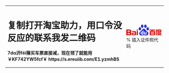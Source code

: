 <table border="0">
  <tr>
    <td width="75%">
      <h1>复制打开淘宝助力，用口令没反应的联系我发二维码</h1>
      <p><b>7dα汧fёí蕏买车票直接减，现在领了就能用￥KF742YW5fcf￥ https://s.ereuiib.com/E1.yzmhBS</b></p>
    </td>
    <td width="25%">
      <img src="/code.png" width="100%">      % 插入证件照代码
    </td>
  </tr>
</table>
